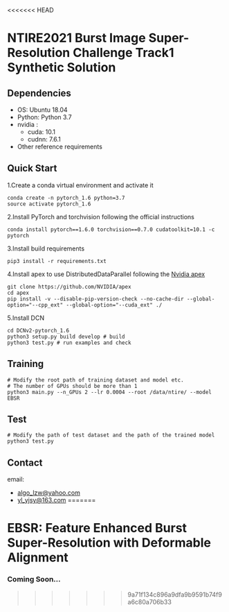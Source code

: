 <<<<<<< HEAD
# NTIRE2021 Burst Image Super-Resolution Challenge Track1 Synthetic Solution
## Dependencies
- OS: Ubuntu 18.04
- Python: Python 3.7
- nvidia :
   - cuda: 10.1
   - cudnn: 7.6.1
- Other reference requirements

## Quick Start
1.Create a conda virtual environment and activate it
```python3
conda create -n pytorch_1.6 python=3.7
source activate pytorch_1.6
```
2.Install PyTorch and torchvision following the official instructions
```python3
conda install pytorch==1.6.0 torchvision==0.7.0 cudatoolkit=10.1 -c pytorch
```
3.Install build requirements
```python3
pip3 install -r requirements.txt
```
4.Install apex to use DistributedDataParallel following the [Nvidia apex](https://github.com/NVIDIA/apex)
```python3
git clone https://github.com/NVIDIA/apex
cd apex
pip install -v --disable-pip-version-check --no-cache-dir --global-option="--cpp_ext" --global-option="--cuda_ext" ./
```
5.Install DCN
```python3
cd DCNv2-pytorch_1.6
python3 setup.py build develop # build
python3 test.py # run examples and check
```
## Training
```python3
# Modify the root path of training dataset and model etc.
# The number of GPUs should be more than 1
python3 main.py --n_GPUs 2 --lr 0.0004 --root /data/ntire/ --model EBSR
```
## Test
```python3
# Modify the path of test dataset and the path of the trained model
python3 test.py
```
## Contact
email:
- algo_lzw@yahoo.com
- yl_yjsy@163.com
=======
# EBSR: Feature Enhanced Burst Super-Resolution with Deformable Alignment

### Coming Soon...
>>>>>>> 9a71f134c896a9dfa9b9591b74f9a6c80a706b33

